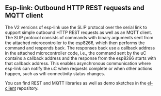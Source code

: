 Esp-link: Outbound HTTP REST requests and MQTT client
-------------------------------------------

The V2 versions of esp-link use the SLIP protocol over the serial link to support simple outbound
HTTP REST requests as well as an MQTT client. The SLIP protocol consists of commands with
binary arguments sent from the
attached microcontroller to the esp8266, which then performs the command and responds back.
The responses back use a callback address in the attached microcontroller code, i.e., the
command sent by the uC contains a callback address and the response from the esp8266 starts
with that callback address. This enables asynchronous communication where esp-link can notify the
uC when requests complete or when other actions happen, such as wifi connectivity status changes.

You can find REST and MQTT libraries as well as demo sketches in the
[el-client](https://github.com/jeelabs/el-client) repository.
